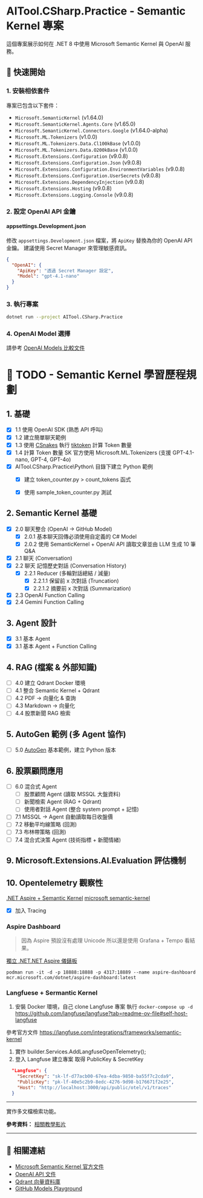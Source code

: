 # AITool.CSharp.Practice - Semantic Kernel 專案

這個專案展示如何在 .NET 8 中使用 Microsoft Semantic Kernel 與 OpenAI 服務。

## 🚀 快速開始

### 1. 安裝相依套件

專案已包含以下套件：

- `Microsoft.SemanticKernel` (v1.64.0)
- `Microsoft.SemanticKernel.Agents.Core` (v1.65.0)
- `Microsoft.SemanticKernel.Connectors.Google` (v1.64.0-alpha)
- `Microsoft.ML.Tokenizers` (v1.0.0)
- `Microsoft.ML.Tokenizers.Data.Cl100kBase` (v1.0.0)
- `Microsoft.ML.Tokenizers.Data.O200kBase` (v1.0.0)
- `Microsoft.Extensions.Configuration` (v9.0.8)
- `Microsoft.Extensions.Configuration.Json` (v9.0.8)
- `Microsoft.Extensions.Configuration.EnvironmentVariables` (v9.0.8)
- `Microsoft.Extensions.Configuration.UserSecrets` (v9.0.8)
- `Microsoft.Extensions.DependencyInjection` (v9.0.8)
- `Microsoft.Extensions.Hosting` (v9.0.8)
- `Microsoft.Extensions.Logging.Console` (v9.0.8)

### 2. 設定 OpenAI API 金鑰

#### appsettings.Development.json

修改 `appsettings.Development.json` 檔案，將 `ApiKey` 替換為你的 OpenAI API 金鑰。
建議使用 Secret Manager 來管理敏感資訊。

```json
{
  "OpenAI": {
    "ApiKey": "透過 Secret Manager 設定",
    "Model": "gpt-4.1-nano"
  }
}
```

### 3. 執行專案

```bash
dotnet run --project AITool.CSharp.Practice
```

### 4. OpenAI Model 選擇

請參考 [OpenAI Models 比較文件](https://platform.openai.com/docs/models/compare)

# 📝 TODO - Semantic Kernel 學習歷程規劃

## 1. 基礎

- [x] 1.1 使用 OpenAI SDK (熟悉 API 呼叫)
- [x] 1.2 建立簡單聊天範例
- [x] 1.3 使用 [CSnakes](https://github.com/tonybaloney/csnakes) 執行 [tiktoken](https://github.com/openai/tiktoken) 計算
  Token 數量
- [x] 1.4 計算 Token 數量 SK 官方使用 Microsoft.ML.Tokenizers (支援 GPT-4.1-nano, GPT-4, GPT-4o)
- [x] AITool.CSharp.Practice\Python\ 目錄下建立 Python 範例
    - [x] 建立 token_counter.py > count_tokens 函式
    - [x] 使用 sample_token_counter.py 測試


## 2. Semantic Kernel 基礎

- [x] 2.0 聊天整合 (OpenAI → GitHub Model)
    - [x] 2.0.1 基本聊天回傳必須使用自定義的 C# Model
    - [x] 2.0.2 使用 SemanticKernel + OpenAI API 讀取文章並由 LLM 生成 10 筆 Q&A
- [x] 2.1 聊天 (Conversation)
- [x] 2.2 聊天 記憶歷史對話 (Conversation History)
    - [x] 2.2.1 Reducer (多輪對話總結 / 減量)
        - [x] 2.2.1.1 保留前 x 次對話 (Truncation)
        - [x] 2.2.1.2 摘要前 x 次對話 (Summarization)
- [x] 2.3 OpenAI Function Calling
- [X] 2.4 Gemini Function Calling

## 3. Agent 設計

- [x] 3.1 基本 Agent
- [x] 3.1 基本 Agent + Function Calling

## 4. RAG (檔案 & 外部知識)

- [ ] 4.0 建立 Qdrant Docker 環境
- [ ] 4.1 整合 Semantic Kernel + Qdrant
- [ ] 4.2 PDF → 向量化 & 查詢
- [ ] 4.3 Markdown → 向量化
- [ ] 4.4 股票新聞 RAG 檢索

## 5. AutoGen 範例 (多 Agent 協作)

- [ ] 5.0 [AutoGen](https://microsoft.github.io/autogen/stable/user-guide/agentchat-user-guide/index.html) 基本範例，建立
  Python 版本

## 6. 股票顧問應用

- [ ] 6.0 混合式 Agent
    - [ ] 股票顧問 Agent (讀取 MSSQL 大盤資料)
    - [ ] 新聞檢索 Agent (RAG + Qdrant)
    - [ ] 使用者對話 Agent (整合 system prompt + 記憶)
- [ ] 7.1 MSSQL → Agent 自動讀取每日收盤價
- [ ] 7.2 移動平均線策略 (回測)
- [ ] 7.3 布林帶策略 (回測)
- [ ] 7.4 混合式決策 Agent (技術指標 + 新聞情緒)

## 9. Microsoft.Extensions.AI.Evaluation 評估機制

## 10. Opentelemetry 觀察性
[.NET Aspire + Semantic Kernel](https://www.youtube.com/watch?v=0N8-NHjcG1U)
[microsoft semantic-kernel ](https://learn.microsoft.com/zh-tw/semantic-kernel/concepts/enterprise-readiness/observability/telemetry-with-console?tabs=Powershell-CreateFile%2CEnvironmentFile&pivots=programming-language-csharp)

- [x] 加入 Tracing

### Aspire Dashboard

> 因為 Aspire 預設沒有處理 Unicode 所以還是使用 Grafana + Tempo 看結果。

[獨立 .NET.NET Aspire 儀錶板](https://learn.microsoft.com/zh-tw/dotnet/aspire/fundamentals/dashboard/standalone?tabs=bash#start-the-dashboard)

```
podman run -it -d -p 18888:18888 -p 4317:18889 --name aspire-dashboard mcr.microsoft.com/dotnet/aspire-dashboard:latest
```


### Langfuese + Sermantic Kernel

1. 安裝 Docker 環境，自己 clone Langfuse 專案 執行 `docker-compose up -d`
https://github.com/langfuse/langfuse?tab=readme-ov-file#self-host-langfuse

參考官方文件
https://langfuse.com/integrations/frameworks/semantic-kernel

1. 實作 builder.Services.AddLangfuseOpenTelemetry();
2. 登入 Langfuse 建立專案 取得 PublicKey & SecretKey
```json
  "Langfuse": {
    "SecretKey": "sk-lf-d77acb00-67ea-4dba-9850-ba55f7c2cda9",
    "PublicKey": "pk-lf-40e5c2b9-8edc-4276-9d98-b176671f2e25",
    "Host": "http://localhost:3000/api/public/otel/v1/traces"
  }
```



---

實作多文檔檢索功能。

**參考資料：** [相關教學影片](https://www.youtube.com/watch?v=ujgf9g4ajus)

---

## 🔗 相關連結

- [Microsoft Semantic Kernel 官方文件](https://learn.microsoft.com/en-us/semantic-kernel/)
- [OpenAI API 文件](https://platform.openai.com/docs)
- [Qdrant 向量資料庫](https://qdrant.tech/)
- [GitHub Models Playground](https://github.com/marketplace/models)
 